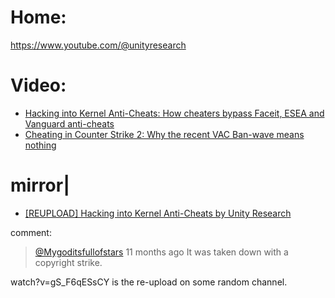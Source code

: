 # Home:
https://www.youtube.com/@unityresearch

# Video:
- [Hacking into Kernel Anti-Cheats: How cheaters bypass Faceit, ESEA and Vanguard anti-cheats](https://youtu.be/RwzIq04vd0M)
- [Cheating in Counter Strike 2: Why the recent VAC Ban-wave means nothing](https://youtu.be/jK0QU-jl-YE)

# mirror|
- [[REUPLOAD] Hacking into Kernel Anti-Cheats by Unity Research](https://youtu.be/gS_F6qESsCY)

comment:
>[@Mygoditsfullofstars](https://www.youtube.com/watch?v=jK0QU-jl-YE&lc=UgxIP3q0t389Q2twOn14AaABAg.A48VCimPzm3A4RxPVs3ZI9)
11 months ago
It was taken down with a copyright strike.

watch?v=gS_F6qESsCY is the re-upload on some random channel.

